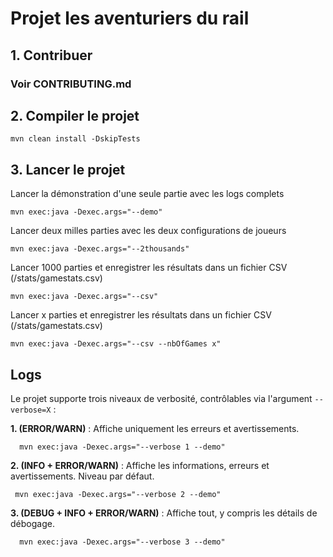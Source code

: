 # Projet les aventuriers du rail

## **1. Contribuer**

### **Voir CONTRIBUTING.md**

## **2. Compiler le projet**

```
mvn clean install -DskipTests
```

## **3. Lancer le projet**

Lancer la démonstration d'une seule partie avec les logs complets
```
mvn exec:java -Dexec.args="--demo"
```

Lancer deux milles parties avec les deux configurations de joueurs
```
mvn exec:java -Dexec.args="--2thousands"
```

Lancer 1000 parties et enregistrer les résultats dans un fichier CSV (/stats/gamestats.csv)
```
mvn exec:java -Dexec.args="--csv"
```

Lancer x parties et enregistrer les résultats dans un fichier CSV (/stats/gamestats.csv)
```
mvn exec:java -Dexec.args="--csv --nbOfGames x"
```

## **Logs**

Le projet supporte trois niveaux de verbosité, contrôlables via l'argument `--verbose=X` :

**1. (ERROR/WARN)** : Affiche uniquement les erreurs et avertissements.
```
  mvn exec:java -Dexec.args="--verbose 1 --demo"
```
**2. (INFO + ERROR/WARN)** : Affiche les informations, erreurs et avertissements. Niveau par défaut.
```
 mvn exec:java -Dexec.args="--verbose 2 --demo"
```
**3. (DEBUG + INFO + ERROR/WARN)** : Affiche tout, y compris les détails de débogage.
```
  mvn exec:java -Dexec.args="--verbose 3 --demo"
```